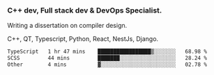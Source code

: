 <h3>C++ dev, Full stack dev & DevOps Specialist.</h3>
<p>Writing a dissertation on compiler design. <p>
<p>C++, QT, Typescript, Python, React, NestJs, Django.</p>

<!--START_SECTION:waka-->

```txt
TypeScript   1 hr 47 mins    █████████████████▒░░░░░░░   68.98 %
SCSS         44 mins         ███████░░░░░░░░░░░░░░░░░░   28.24 %
Other        4 mins          ▓░░░░░░░░░░░░░░░░░░░░░░░░   02.78 %
```

<!--END_SECTION:waka-->
